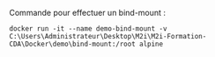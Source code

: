 Commande pour effectuer un bind-mount :

```
docker run -it --name demo-bind-mount -v C:\Users\Administrateur\Desktop\M2i\M2i-Formation-CDA\Docker\demo\bind-mount:/root alpine
```
